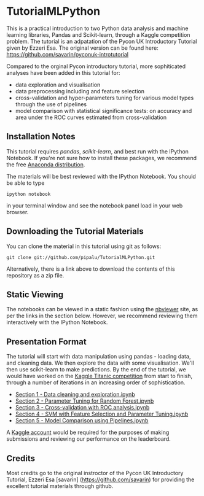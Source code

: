 # TutorialMLPython

This is a practical introduction to two Python data analysis and machine learning libraries, Pandas and Scikit-learn, through a Kaggle competition problem. 
The tutorial is an adpatation of the Pycon UK Introductory Tutorial given by Ezzeri Esa. The original version can be found here:
https://github.com/savarin/pyconuk-introtutorial

Compared to the orginal Pycon introductory tutorial, more sophiticated analyses have been added in this tutorial for: 
- data exploration and visualisation
- data preprocessing including and feature selection
- cross-validation and hyper-parameters tuning for various model types through the use of pipelines
- model comparison with statistical significance tests: on accuracy and area under the ROC curves estimated from cross-validation
 
## Installation Notes
This tutorial requires *pandas*, *scikit-learn*, and best run  with the IPython Notebook. 
If you're not sure how to install these packages, we recommend the free [Anaconda distribution](http://continuum.io/downloads).

The materials will be best reviewed with the IPython Notebook. You should be able to type
	
	ipython notebook
	
in your terminal window and see the notebook panel load in your web browser.

## Downloading the Tutorial Materials

You can clone the material in this tutorial using git as follows:

	git clone git://github.com/pipalu/TutorialMLPython.git

Alternatively, there is a link above to download the contents of this repository as a zip
file.

## Static Viewing

The notebooks can be viewed in a static fashion using the [nbviewer](http://nbviewer.ipython.org)
site, as per the links in the section below. However, we recommend reviewing them
interactively with the IPython Notebook.

## Presentation Format
The tutorial will start with data manipulation using pandas - loading data, and cleaning data. We then explore the data with some visualisation. 
We'll then use scikit-learn to make predictions. By the end of the tutorial, we would have
worked on the [Kaggle Titanic competition](https://www.kaggle.com/c/titanic-gettingStarted)
from start to finish, through a number of iterations in an increasing order of sophistication.
- [Section 1 - Data cleaning and exploration.ipynb](http://nbviewer.ipython.org/github/pipaLU/TutorialMLPython/blob/master/notebooks/Section%201.%20Data%20cleaning%20and%20exploration.ipynb)
- [Section 2 - Parameter Tuning for Random Forest.ipynb](http://nbviewer.ipython.org/github/pipaLU/TutorialMLPython/blob/master/notebooks/Section%202%20-%20Parameter%20Tuning%20for%20Random%20Forest.ipynb)
- [Section 3 - Cross-validation with ROC analysis.ipynb](http://nbviewer.ipython.org/github/pipaLU/TutorialMLPython/blob/master/notebooks/Section%203.%20Cross-validation%20with%20ROC%20analysis.ipynb)
- [Section 4 - SVM with Feature Selection and Parameter Tuning.ipynb](http://nbviewer.ipython.org/github/pipaLU/TutorialMLPython/blob/master/notebooks/Section%204%20-%20SVM%20with%20Feature%20selection%20and%20Parameter%20Tuning.ipynb)
- [Section 5 - Model Comparison using Pipelines.ipynb](http://nbviewer.ipython.org/github/pipaLU/TutorialMLPython/blob/master/notebooks/Section%205%20-%20Building%20Pipelines%20and%20Model%20Comparison.ipynb)

A [Kaggle account](https://www.kaggle.com/account/register) would be required for the
purposes of making submissions and reviewing our performance on the leaderboard.


## Credits

Most credits go to the original instroctor of the Pycon UK Introductory Tutorial, Ezzeri Esa [savarin] (https://github.com/savarin) for providing the excellent tutorial materials through github.
